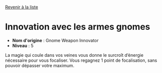[Revenir à la liste](..)

# Innovation avec les armes gnomes

 * **Nom d'origine** : Gnome Weapon Innovator
 * **Niveau** : 5


<p>La magie qui coule dans vos veines vous donne le surcroît d’énergie nécessaire pour vous focaliser. Vous regagnez 1 point de focalisation, sans pouvoir dépasser votre maximum.</p>